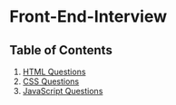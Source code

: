# Front-End-Interview

## Table of Contents

1. [HTML Questions](/html-questions.md)
1. [CSS Questions](/css-questions.md)
1. [JavaScript Questions](/javascript-questions.md)
